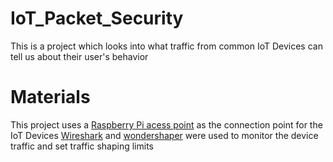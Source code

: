 # IoT_Packet_Security
This is a project which looks into what traffic from common IoT Devices can tell us about their user's behavior

# Materials
This project uses a [Raspberry Pi acess point](https://thepi.io/how-to-use-your-raspberry-pi-as-a-wireless-access-point/) as the connection point for the IoT Devices 
[Wireshark](https://www.wireshark.org/) and [wondershaper](https://www.tecmint.com/wondershaper-limit-network-bandwidth-in-linux/) were used to monitor the device traffic and set traffic shaping limits
